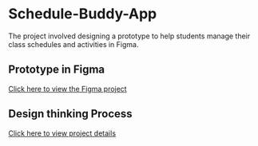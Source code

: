 # Schedule-Buddy-App
The project involved designing a prototype to help students manage their class schedules and activities in Figma.
## Prototype in Figma
[Click here to view the Figma project](https://www.figma.com/proto/9yNjP4jvTdeenjbazRddA3/HCI?node-id=0-1&t=1t3MH5gvmgez2gGW-1)
## Design thinking Process
[Click here to view project details](https://drive.google.com/drive/folders/1oQkbwLhcju2KreVuWUMMJf302ZcYbYS3?usp=drive_link)
